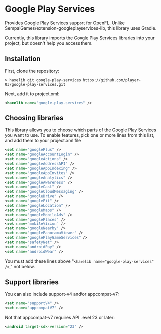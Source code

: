 # Google Play Services

Provides Google Play Services support for OpenFL. Unlike SempaiGames/extension-googleplayservices-lib, this library uses Gradle.

Currently, this library imports the Google Play Services libraries into your project, but doesn't help you access them.

## Installation

First, clone the repository:

```text
> haxelib git google-play-services https://github.com/player-03/google-play-services.git
```

Next, add it to project.xml:

```xml
<haxelib name="google-play-services" />
```

## Choosing libraries

This library allows you to choose which parts of the Google Play Services you want to use. To enable features, pick one or more lines from this list, and add them to your project.xml file:

```xml
<set name="googlePlus" />
<set name="googleAccountLogin" />
<set name="googleActions" />
<set name="googleAddressAPI" />
<set name="googleAppIndexing" />
<set name="googleAppInvites" />
<set name="googleAnalytics" />
<set name="googleAwareness" />
<set name="googleCast" />
<set name="googleCloudMessaging" />
<set name="googleDrive" />
<set name="googleFit" />
<set name="googleLocation" />
<set name="googleMaps" />
<set name="googleMobileAds" />
<set name="googlePlaces" />
<set name="mobileVision" />
<set name="googleNearby" />
<set name="googlePanoramaViewer" />
<set name="googlePlayGameServices" />
<set name="safetyNet" />
<set name="androidPay" />
<set name="androidWear" />
```

You must add these lines above "`<haxelib name="google-play-services" />`," not below.

## Support libraries

You can also include support-v4 and/or appcompat-v7:

```xml
<set name="supportV4" />
<set name="appcompatV7" />
```

Not that appcompat-v7 requires API Level 23 or later:

```xml
<android target-sdk-version="23" />
```
